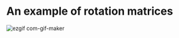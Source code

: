 # An example of rotation matrices


![ezgif com-gif-maker](https://user-images.githubusercontent.com/58116769/160824612-ab58fb0c-3e11-4040-82aa-2d17a4af092d.gif)


